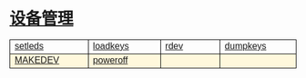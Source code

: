# [设备管理](/linuxcommand/equipment_management/index)

<style type="text/css">
#customers{
	font-family:"Trebuchet MS", Arial, Helvetica, sans-serif;
	border: 1;
	width: 100%;
	border-collapse:collapse; 
}
#customers td, #customers th{
	width: 220;
	font-size:1em;
	border:1px solid #000000;
}

#customers tr.alt td{
	color:#000000;
	background-color:#FFF8DC;
}
</style>
<table  id="customers">
<tr>
	<td width="220"><a href="/#/linuxcommand/equipment_management/setleds">setleds</a></td>
	<td width="220"><a href="/#/linuxcommand/equipment_management/loadkeys">loadkeys</a></td>
	<td width="220"><a href="/#/linuxcommand/equipment_management/rdev">rdev</a></td>
	<td width="220"><a href="/#/linuxcommand/equipment_management/dumpkeys">dumpkeys</a></td>
</tr>
<tr class="alt">
	<td><a href="/#/linuxcommand/equipment_management/MAKEDEV">MAKEDEV</a></td>
	<td><a href="/#/linuxcommand/equipment_management/poweroff">poweroff</a></td>
	<td><a href="/#/linuxcommand/equipment_management"></a></td>
	<td><a href="/#/linuxcommand/equipment_management"></a></td>
</tr>
</table>
